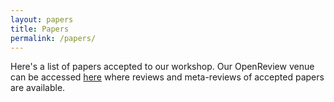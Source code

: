 ```yaml
---
layout: papers
title: Papers
permalink: /papers/
---
```


Here's a list of papers accepted to our workshop. Our OpenReview venue can be accessed [here](https://openreview.net/group?id=ICLR.cc/2021/Workshop/Rethinking_ML_Papers) where reviews and meta-reviews of accepted papers are available.
